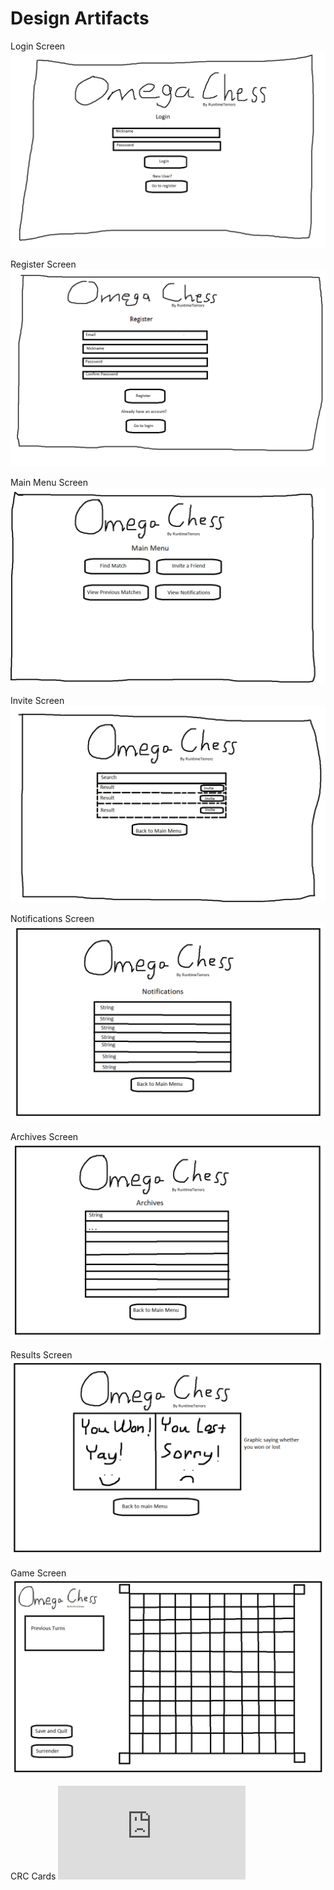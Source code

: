 # Design Artifacts
Login Screen
![Login Screen](https://github.com/CS414-Runtime-Terrors/cs414-f20-runtimeterrors/blob/master/pictures/Login%20Screen.png)

Register Screen
![Register Screen](https://github.com/CS414-Runtime-Terrors/cs414-f20-runtimeterrors/blob/master/pictures/Register%20Screen.png)

Main Menu Screen
![Main Menu Screen](https://github.com/CS414-Runtime-Terrors/cs414-f20-runtimeterrors/blob/master/pictures/Main%20Menu%20Screen.png)

Invite Screen
![Invite Screen](https://github.com/CS414-Runtime-Terrors/cs414-f20-runtimeterrors/blob/master/pictures/Invite%20Screen.png)

Notifications Screen
![Notifications Screen](https://github.com/CS414-Runtime-Terrors/cs414-f20-runtimeterrors/blob/master/pictures/Notifications%20Screen.png)

Archives Screen
![Archives Screen](https://github.com/CS414-Runtime-Terrors/cs414-f20-runtimeterrors/blob/master/pictures/Archives%20Screen.png)

Results Screen
![Results Screen](https://github.com/CS414-Runtime-Terrors/cs414-f20-runtimeterrors/blob/master/pictures/Results%20Screen.png)

Game Screen
![Game Screen](https://github.com/CS414-Runtime-Terrors/cs414-f20-runtimeterrors/blob/master/pictures/Game%20Screen.png)

CRC Cards
![CRC Cards](https://github.com/CS414-Runtime-Terrors/cs414-f20-runtimeterrors/blob/master/meeting-notes/CRC%20Cards.pdf)
